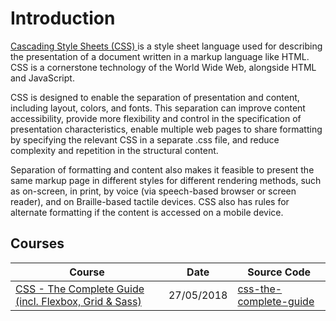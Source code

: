 # Introduction
[Cascading Style Sheets (CSS) ](https://en.wikipedia.org/wiki/Cascading_Style_Sheets) is a style sheet language used for describing the presentation of a document written in a markup language like HTML. CSS is a cornerstone technology of the World Wide Web, alongside HTML and JavaScript.

CSS is designed to enable the separation of presentation and content, including layout, colors, and fonts. This separation can improve content accessibility, provide more flexibility and control in the specification of presentation characteristics, enable multiple web pages to share formatting by specifying the relevant CSS in a separate .css file, and reduce complexity and repetition in the structural content.

Separation of formatting and content also makes it feasible to present the same markup page in different styles for different rendering methods, such as on-screen, in print, by voice (via speech-based browser or screen reader), and on Braille-based tactile devices. CSS also has rules for alternate formatting if the content is accessed on a mobile device.

## Courses
| Course                                                                                                                                         | Date               | Source Code                                                                                         |
| ----------------------------------------------------------------------------------------------------------------------------------------------- | ------------------- | --------------------------------------------------------------------------------------------------- |
| [CSS - The Complete Guide (incl. Flexbox, Grid & Sass)](css-css-the-complete-guide-incl-flexbox-grid-sass.md)| 27/05/2018 |[css-the-complete-guide](https://github.com/peelmicro/css-the-complete-guide)|